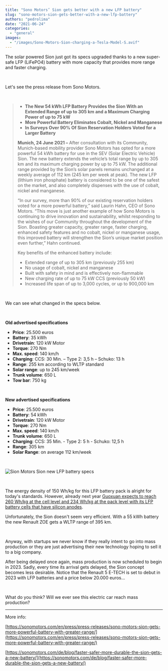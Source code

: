 ```yaml
---
title: "Sono Motors’ Sion gets better with a new LFP battery"
slug: "sono-motors-sion-gets-better-with-a-new-lfp-battery"
authors: "pedrolima"
date: "2021-06-24"
categories: 
  - "general"
images: 
  - "/images/Sono-Motors-Sion-charging-a-Tesla-Model-S.avif"
---
```


The solar powered Sion just got its specs upgraded thanks to a new super-safe LFP (LiFePO4) battery with more capacity that provides more range and faster charging.

 

Let's see the press release from Sono Motors.

 

> - **The New 54 kWh LFP Battery Provides the Sion With an Extended Range of up to 305 km and a Maximum Charging Power of up to 75 kW**
> - **More Powerful Battery Eliminates Cobalt, Nickel and Manganese**
> - **In Surveys Over 90% Of Sion Reservation Holders Voted for a Larger Battery**
> 
> **Munich, 24 June 2021 –** After consultation with its Community, Munich-based mobility provider Sono Motors has opted for a more powerful 54 kWh battery for use in the SEV (Solar Electric Vehicle) Sion. The new battery extends the vehicle’s total range by up to 305 km and its maximum charging power by up to 75 kW. The additional range provided by the Sion’s solar panels remains unchanged at a weekly average of 112 km (245 km per week at peak). The new LFP (lithium iron phosphate) battery is considered to be one of the safest on the market, and also completely dispenses with the use of cobalt, nickel and manganese.
> 
> “In our survey, more than 90% of our existing reservation holders voted for a more powerful battery,” said Laurin Hahn, CEO of Sono Motors. “This move is just another example of how Sono Motors is continuing to drive innovation and sustainability, whilst responding to the wishes of our Community throughout the development of the Sion. Boasting greater capacity, greater range, faster charging, enhanced safety features and no cobalt, nickel or manganese usage, this improved battery will strengthen the Sion’s unique market position even further,” Hahn continued.
> 
> Key benefits of the enhanced battery include:
> 
> - Extended range of up to 305 km (previously 255 km)
> - No usage of cobalt, nickel and manganese
> - Built with safety in mind and is effectively non-flammable
> - New charging rate of up to 75 kW CCS (previously 50 kW)
> - Increased life span of up to 3,000 cycles, or up to 900,000 km

 

We can see what changed in the specs below.

 

**Old advertised specifications**

- **Price**: 25.500 euros
- **Battery**: 35 kWh
- **Drivetrain**: 120 kW Motor
- **Torque**: 270 Nm
- **Max. speed**: 140 km/h
- **Charging**: CCS: 30 Min. – Type 2: 3,5 h – Schuko: 13 h
- **Range**: 255 km according to WLTP standard
- **Solar range**: up to 245 km/week
- **Trunk volume**: 650 L
- **Tow bar**: 750 kg

 

**New advertised specifications**

- **Price**: 25.500 euros
- **Battery**: 54 kWh
- **Drivetrain**: 120 kW Motor
- **Torque**: 270 Nm
- **Max. speed**: 140 km/h
- **Trunk volume**: 650 L
- **Charging**: CCS: 35 Min. - Type 2: 5 h - Schuko: 12,5 h
- **Range**: 305 km
- **Solar Range**: on average 112 km/week

 

![Sion Motors Sion new LFP battery specs](images/Sion-Motors-Sion-new-LFP-battery-specs.avif)

 

The energy density of 150 Wh/kg for this LFP battery pack is alright for today's standards. However, already next year [Guoxuan expects to reach 260 Wh/kg at the cell level and 234 Wh/kg at the pack level with its LFP battery cells that have silicon anodes](/2021/01/10/guoxuan-unveils-a-cobalt-free-lfp-pouch-battery-cell-with-212-wh-kg/).

Unfortunately, the Sion doesn't seem very efficient. With a 55 kWh battery the new Renault ZOE gets a WLTP range of 395 km.

 

Anyway, with startups we never know if they really intent to go into mass production or they are just advertising their new technology hoping to sell it to a big company.

After being delayed once again, mass production is now scheduled to begin in 2023. Sadly, every time its arrival gets delayed, the Sion concept becomes less desirable. Notice that the Renault 5 E-TECH is set to debut in 2023 with LFP batteries and a price below 20.000 euros...

 

What do you think? Will we ever see this electric car reach mass production?

---

More info:

[https://sonomotors.com/en/press/press-releases/sono-motors-sion-gets-more-powerful-battery-with-greater-range/](https://sonomotors.com/en/press/press-releases/sono-motors-sion-gets-more-powerful-battery-with-greater-range/)

[https://sonomotors.com/de/blog/faster-safer-more-durable-the-sion-gets-a-new-battery/](https://sonomotors.com/de/blog/faster-safer-more-durable-the-sion-gets-a-new-battery/)
